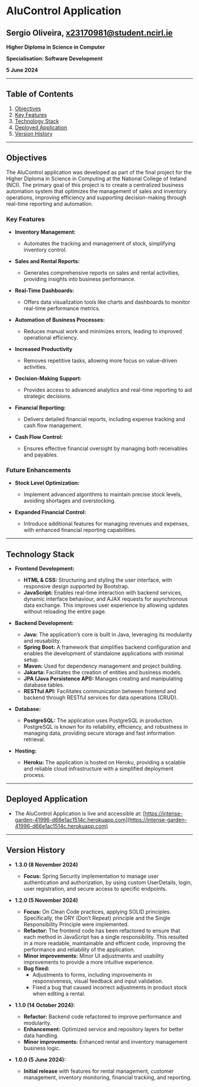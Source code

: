 # AluControl Application

## Sergio Oliveira, x23170981@student.ncirl.ie

**Higher Diploma in Science in Computer**

**Specialisation: Software Development**

**5 June 2024**

---

## Table of Contents

1. [Objectives](#objectives)
2. [Key Features](#key-features)
3. [Technology Stack](#technology-stack)
4. [Deployed Application](#deployed-application)
5. [Version History](#version-history)

---

## Objectives

The AluControl application was developed as part of the final project for the Higher Diploma in Science in Computing at the National College of Ireland (NCI). The primary goal of this project is to create a centralized business automation system that optimizes the management of sales and inventory operations, improving efficiency and supporting decision-making through real-time reporting and automation.

### Key Features

- **Inventory Management:**
  - Automates the tracking and management of stock, simplifying inventory control.

- **Sales and Rental Reports:**
  - Generates comprehensive reports on sales and rental activities, providing insights into business performance.

- **Real-Time Dashboards:**
  - Offers data visualization tools like charts and dashboards to monitor real-time performance metrics.

- **Automation of Business Processes:**
  - Reduces manual work and minimizes errors, leading to improved operational efficiency.

- **Increased Productivity**
  - Removes repetitive tasks, allowing more focus on value-driven activities.

- **Decision-Making Support:**
  - Provides access to advanced analytics and real-time reporting to aid strategic decisions.

- **Financial Reporting:**
  - Delivers detailed financial reports, including expense tracking and cash flow management.

- **Cash Flow Control:**
  - Ensures effective financial oversight by managing both receivables and payables.

### Future Enhancements

- **Stock Level Optimization:**
  - Implement advanced algorithms to maintain precise stock levels, avoiding shortages and overstocking.

- **Expanded Financial Control:**
  - Introduce additional features for managing revenues and expenses, with enhanced financial reporting capabilities.

---

## Technology Stack

- **Frontend Development:**
  - **HTML & CSS:** Structuring and styling the user interface, with responsive design supported by Bootstrap.
  - **JavaScript:** Enables real-time interaction with backend services, dynamic interface behaviour, and AJAX requests for asynchronous data exchange. This improves user experience by allowing updates without reloading the entire page. 

- **Backend Development:**
  - **Java:** The application’s core is built in Java, leveraging its modularity and reusability.
  - **Spring Boot:** A framework that simplifies backend configuration and enables the development of standalone applications with minimal setup.
  - **Maven:** Used for dependency management and project building.
  - **Jakarta:** Facilitates the creation of entities and business models.
  - **JPA (Java Persistence API):** Manages creating and manipulating database tables.
  - **RESTful API:** Facilitates communication between frontend and backend through RESTful services for data operations (CRUD).
 
- **Database:**
  - **PostgreSQL:** The application uses PostgreSQL in production. PostgreSQL is known for its reliability, efficiency, and robustness in managing data, providing secure storage and fast information retrieval.

- **Hosting:**
  - **Heroku:** The application is hosted on Heroku, providing a scalable and reliable cloud infrastructure with a simplified deployment process.

---

## Deployed Application

- The AluControl Application is live and accessible at:
[https://intense-garden-41996-d66e1ac1514c.herokuapp.com](https://intense-garden-41996-d66e1ac1514c.herokuapp.com)

---

## Version History
- **1.3.0 (8 November 2024)**
  - **Focus:** Spring Security implementation to manage user authentication and authorization, by using custom UserDetails, login, user registration, and secure access to specific endpoints.

- **1.2.0 (5 November 2024)**
  - **Focus:** On Clean Code practices, applying SOLID principles. Specifically, the DRY (Don’t Repeat) principle and the Single Responsibility Principle were implemented. 
  - **Refactor:** The frontend code has been refactored to ensure that each method in JavaScript has a single responsibility. This resulted in a more readable, maintainable and efficient code, improving the performance and reliability of the application.
  - **Minor improvements:** Minor UI adjustments and usability improvements to provide a more intuitive experience.
  - **Bug fixed:**
    - Adjustments to forms, including improvements in responsiveness, visual feedback and input validation.
    - Fixed a bug that caused incorrect adjustments in product stock when editing a rental. 
  
- **1.1.0 (14 October 2024):**
  - **Refactor:** Backend code refactored to improve performance and modularity.
  - **Enhancement:** Optimized service and repository layers for better data handling.
  - **Minor improvements:** Enhanced rental and inventory management business logic.

- **1.0.0 (5 June 2024):**
  - **Initial release** with features for rental management, customer management, inventory monitoring, financial tracking, and reporting. 


